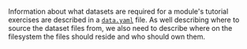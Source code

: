 Information about what datasets are required for a module's tutorial exercises are described in a
[`data.yaml`](data.yaml) file. As well describing where to source the dataset files from, we also need to describe
where on the filesystem the files should reside and who should own them.
